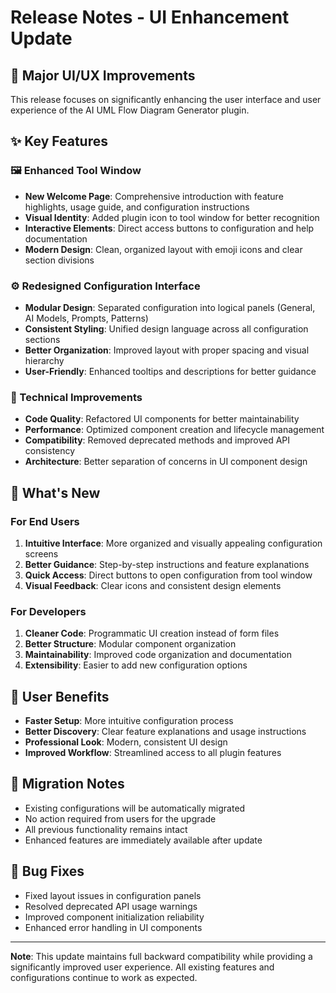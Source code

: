 # Release Notes - UI Enhancement Update

## 🎉 Major UI/UX Improvements

This release focuses on significantly enhancing the user interface and user experience of the AI UML Flow Diagram Generator plugin.

## ✨ Key Features

### 🖼️ Enhanced Tool Window
- **New Welcome Page**: Comprehensive introduction with feature highlights, usage guide, and configuration instructions
- **Visual Identity**: Added plugin icon to tool window for better recognition
- **Interactive Elements**: Direct access buttons to configuration and help documentation
- **Modern Design**: Clean, organized layout with emoji icons and clear section divisions

### ⚙️ Redesigned Configuration Interface
- **Modular Design**: Separated configuration into logical panels (General, AI Models, Prompts, Patterns)
- **Consistent Styling**: Unified design language across all configuration sections
- **Better Organization**: Improved layout with proper spacing and visual hierarchy
- **User-Friendly**: Enhanced tooltips and descriptions for better guidance

### 🔧 Technical Improvements
- **Code Quality**: Refactored UI components for better maintainability
- **Performance**: Optimized component creation and lifecycle management
- **Compatibility**: Removed deprecated methods and improved API consistency
- **Architecture**: Better separation of concerns in UI component design

## 🚀 What's New

### For End Users
1. **Intuitive Interface**: More organized and visually appealing configuration screens
2. **Better Guidance**: Step-by-step instructions and feature explanations
3. **Quick Access**: Direct buttons to open configuration from tool window
4. **Visual Feedback**: Clear icons and consistent design elements

### For Developers
1. **Cleaner Code**: Programmatic UI creation instead of form files
2. **Better Structure**: Modular component organization
3. **Maintainability**: Improved code organization and documentation
4. **Extensibility**: Easier to add new configuration options

## 🎯 User Benefits

- **Faster Setup**: More intuitive configuration process
- **Better Discovery**: Clear feature explanations and usage instructions
- **Professional Look**: Modern, consistent UI design
- **Improved Workflow**: Streamlined access to all plugin features

## 🔄 Migration Notes

- Existing configurations will be automatically migrated
- No action required from users for the upgrade
- All previous functionality remains intact
- Enhanced features are immediately available after update

## 🐛 Bug Fixes

- Fixed layout issues in configuration panels
- Resolved deprecated API usage warnings
- Improved component initialization reliability
- Enhanced error handling in UI components

---

**Note**: This update maintains full backward compatibility while providing a significantly improved user experience. All existing features and configurations continue to work as expected.